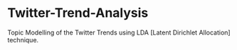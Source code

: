 # Twitter-Trend-Analysis
Topic Modelling of the Twitter Trends using LDA [Latent Dirichlet Allocation] technique.
